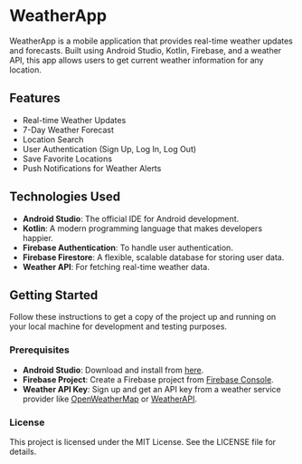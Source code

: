 # WeatherApp

WeatherApp is a mobile application that provides real-time weather updates and forecasts. Built using Android Studio, Kotlin, Firebase, and a weather API, this app allows users to get current weather information for any location.

## Features

- Real-time Weather Updates
- 7-Day Weather Forecast
- Location Search
- User Authentication (Sign Up, Log In, Log Out)
- Save Favorite Locations
- Push Notifications for Weather Alerts

## Technologies Used

- **Android Studio**: The official IDE for Android development.
- **Kotlin**: A modern programming language that makes developers happier.
- **Firebase Authentication**: To handle user authentication.
- **Firebase Firestore**: A flexible, scalable database for storing user data.
- **Weather API**: For fetching real-time weather data.

## Getting Started

Follow these instructions to get a copy of the project up and running on your local machine for development and testing purposes.

### Prerequisites

- **Android Studio**: Download and install from [here](https://developer.android.com/studio).
- **Firebase Project**: Create a Firebase project from [Firebase Console](https://console.firebase.google.com/).
- **Weather API Key**: Sign up and get an API key from a weather service provider like [OpenWeatherMap](https://openweathermap.org/api) or [WeatherAPI](https://www.weatherapi.com/).

### License
This project is licensed under the MIT License. See the LICENSE file for details.
